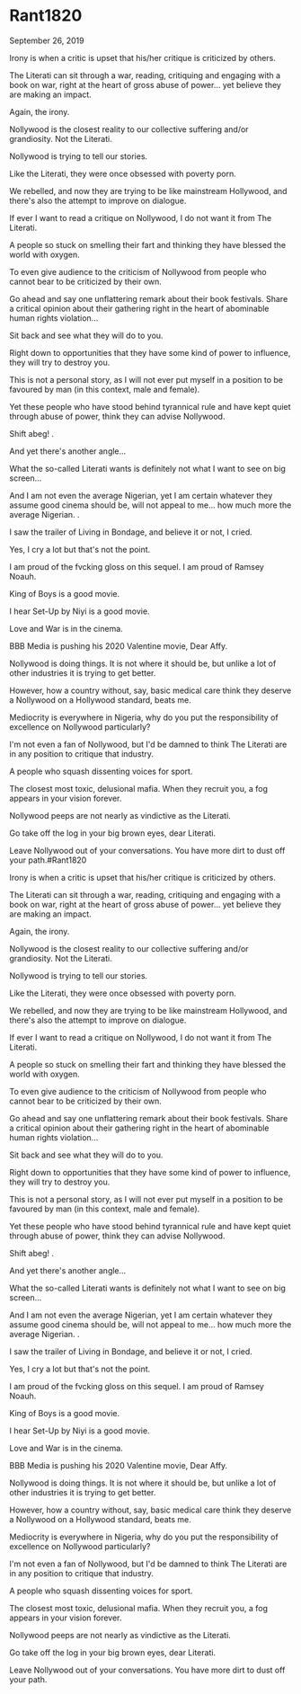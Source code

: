# Rant1820


September 26, 2019

Irony is when a critic is upset that his/her critique is criticized by others. 

The Literati can sit through a war, reading, critiquing and engaging with a book on war, right at the heart of gross abuse of power... yet believe they are making an impact.

Again, the irony. 

Nollywood is the closest reality to our collective suffering and/or grandiosity. Not the Literati.

Nollywood is trying to tell our stories. 

Like the Literati, they were once obsessed with poverty porn.

We rebelled, and now they are trying to be like mainstream Hollywood, and there's also the attempt to improve on dialogue.

If ever I want to read a critique on Nollywood, I do not want it from The Literati.

A people so stuck on smelling their fart and thinking they have blessed the world with oxygen. 

To even give audience to the criticism of Nollywood from people who cannot bear to be criticized by their own.

Go ahead and say one unflattering remark about their book festivals. Share a critical opinion about their gathering right in the heart of abominable human rights violation...

Sit back and see what they will do to you.

Right down to opportunities that they have some kind of power to influence, they will try to destroy you.

This is not a personal story, as I will not ever put myself in a position to be favoured by man (in this context, male and female).

Yet these people who have stood behind tyrannical rule and have kept quiet through abuse of power, think they can advise Nollywood. 

Shift abeg!
.

And yet there's another angle...

What the so-called Literati wants is definitely not what I want to see on big screen...

And I am not even the average Nigerian, yet I am certain whatever they assume good cinema should be, will not appeal to me... how much more the average Nigerian.
.

I saw the trailer of Living in Bondage, and believe it or not, I cried.

Yes, I cry a lot but that's not the point.

I am proud of the fvcking gloss on this sequel. I am proud of Ramsey Noauh.

King of Boys is a good movie. 

I hear Set-Up by Niyi is a good movie.

Love and War is in the cinema.

BBB Media is pushing his 2020 Valentine movie, Dear Affy.

Nollywood is doing things. It is not where it should be, but unlike a lot of other industries it is trying to get better. 

However, how a country without, say, basic medical care think they deserve a Nollywood on a Hollywood standard, beats me.

Mediocrity is everywhere in Nigeria, why do you put the responsibility of excellence on Nollywood particularly?

I'm not even a fan of Nollywood, but I'd be damned to think The Literati are in any position to  critique that industry.

A people who squash dissenting voices for sport. 

The closest most toxic, delusional mafia. When they recruit you, a fog appears in your vision forever.

Nollywood peeps are not nearly as vindictive as the Literati. 

Go take off the log in your big brown eyes, dear Literati. 

Leave Nollywood out of your conversations. You have more dirt to dust off your path.#Rant1820

Irony is when a critic is upset that his/her critique is criticized by others. 

The Literati can sit through a war, reading, critiquing and engaging with a book on war, right at the heart of gross abuse of power... yet believe they are making an impact.

Again, the irony. 

Nollywood is the closest reality to our collective suffering and/or grandiosity. Not the Literati.

Nollywood is trying to tell our stories. 

Like the Literati, they were once obsessed with poverty porn.

We rebelled, and now they are trying to be like mainstream Hollywood, and there's also the attempt to improve on dialogue.

If ever I want to read a critique on Nollywood, I do not want it from The Literati.

A people so stuck on smelling their fart and thinking they have blessed the world with oxygen. 

To even give audience to the criticism of Nollywood from people who cannot bear to be criticized by their own.

Go ahead and say one unflattering remark about their book festivals. Share a critical opinion about their gathering right in the heart of abominable human rights violation...

Sit back and see what they will do to you.

Right down to opportunities that they have some kind of power to influence, they will try to destroy you.

This is not a personal story, as I will not ever put myself in a position to be favoured by man (in this context, male and female).

Yet these people who have stood behind tyrannical rule and have kept quiet through abuse of power, think they can advise Nollywood. 

Shift abeg!
.

And yet there's another angle...

What the so-called Literati wants is definitely not what I want to see on big screen...

And I am not even the average Nigerian, yet I am certain whatever they assume good cinema should be, will not appeal to me... how much more the average Nigerian.
.

I saw the trailer of Living in Bondage, and believe it or not, I cried.

Yes, I cry a lot but that's not the point.

I am proud of the fvcking gloss on this sequel. I am proud of Ramsey Noauh.

King of Boys is a good movie. 

I hear Set-Up by Niyi is a good movie.

Love and War is in the cinema.

BBB Media is pushing his 2020 Valentine movie, Dear Affy.

Nollywood is doing things. It is not where it should be, but unlike a lot of other industries it is trying to get better. 

However, how a country without, say, basic medical care think they deserve a Nollywood on a Hollywood standard, beats me.

Mediocrity is everywhere in Nigeria, why do you put the responsibility of excellence on Nollywood particularly?

I'm not even a fan of Nollywood, but I'd be damned to think The Literati are in any position to  critique that industry.

A people who squash dissenting voices for sport. 

The closest most toxic, delusional mafia. When they recruit you, a fog appears in your vision forever.

Nollywood peeps are not nearly as vindictive as the Literati. 

Go take off the log in your big brown eyes, dear Literati. 

Leave Nollywood out of your conversations. You have more dirt to dust off your path.